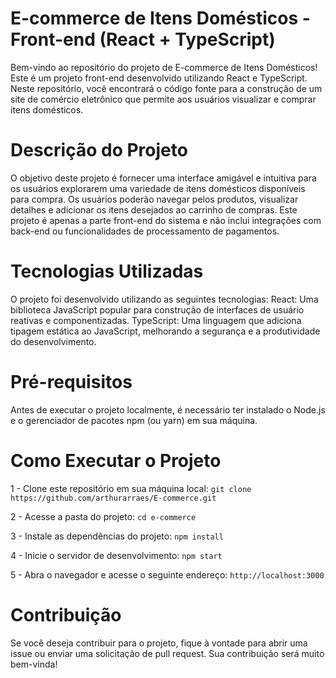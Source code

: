 # E-commerce de Itens Domésticos - Front-end (React + TypeScript)
Bem-vindo ao repositório do projeto de E-commerce de Itens Domésticos! Este é um projeto front-end desenvolvido utilizando React e TypeScript. Neste repositório, você encontrará o código fonte para a construção de um site de comércio eletrônico que permite aos usuários visualizar e comprar itens domésticos.

# **Descrição do Projeto**

O objetivo deste projeto é fornecer uma interface amigável e intuitiva para os usuários explorarem uma variedade de itens domésticos disponíveis para compra. Os usuários poderão navegar pelos produtos, visualizar detalhes e adicionar os itens desejados ao carrinho de compras. Este projeto é apenas a parte front-end do sistema e não inclui integrações com back-end ou funcionalidades de processamento de pagamentos.

# **Tecnologias Utilizadas**

O projeto foi desenvolvido utilizando as seguintes tecnologias:
React: Uma biblioteca JavaScript popular para construção de interfaces de usuário reativas e componentizadas.
TypeScript: Uma linguagem que adiciona tipagem estática ao JavaScript, melhorando a segurança e a produtividade do desenvolvimento.

# **Pré-requisitos**

Antes de executar o projeto localmente, é necessário ter instalado o Node.js e o gerenciador de pacotes npm (ou yarn) em sua máquina.

# **Como Executar o Projeto**

1 - Clone este repositório em sua máquina local:
```git clone https://github.com/arthurarraes/E-commerce.git```

2 - Acesse a pasta do projeto:
```cd e-commerce```

3 - Instale as dependências do projeto:
```npm install```

4 - Inicie o servidor de desenvolvimento:
```npm start```

5 - Abra o navegador e acesse o seguinte endereço:
```http://localhost:3000```

# **Contribuição**

Se você deseja contribuir para o projeto, fique à vontade para abrir uma issue ou enviar uma solicitação de pull request. Sua contribuição será muito bem-vinda!
